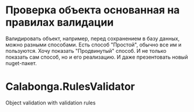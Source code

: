 # Проверка объекта основанная на правилах валидации
Валидировать объект, например, перед сохранением в базу данных, можно разными способами. Есть способ "Простой", обычно все им и пользуются. Хочу показать  "Продвинутый" способ. И не только показать сам способ, но и его реализацию. И даже презентовать новый nuget-пакет.

# Calabonga.RulesValidator
Object validation with validation rules
